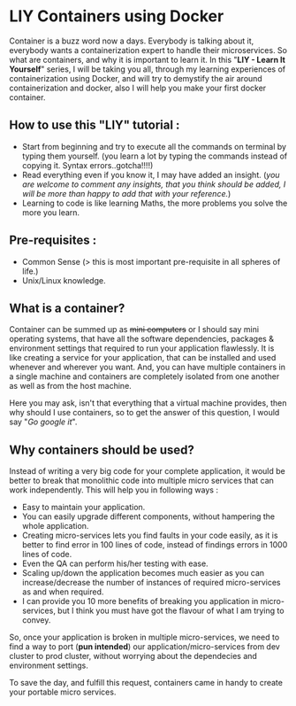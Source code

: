 # LIY Containers using Docker

Container is a buzz word now a days. Everybody is talking about it, everybody wants a containerization expert to handle their microservices. So what are containers, and why it is important to learn it. In this "**LIY - Learn It Yourself**" series, I will be taking you all, through my learning experiences of containerization using Docker, and will try to demystify the air around containerization and docker, also I will help you make your first docker container.

## How to use this "LIY" tutorial :

  - Start from beginning and try to execute all the commands on terminal by typing them yourself. (you learn a lot by typing the commands instead of copying it. Syntax errors..gotcha!!!!)
  - Read everything even if you know it, I may have added an insight. (*you are welcome to comment any insights, that you think should be added, I will be more than happy to add that with your reference.*)
  - Learning to code is like learning Maths, the more problems you solve the more you learn.

## Pre-requisites :

  - Common Sense (> this is most important pre-requisite in all spheres of life.)
  - Unix/Linux knowledge.

## What is a container?
Container can be summed up as ~~mini computers~~ or I should say mini operating systems, that have all the software dependencies, packages & environment settings that required to run your application flawlessly. It is like creating a service for your application, that can be installed and used whenever and wherever you want. And, you can have multiple containers in a single machine and containers are completely isolated from one another as well as from the host machine.

Here you may ask, isn't that everything that a virtual machine provides, then why should I use containers, so to get the answer of this question, I would say "*Go google it*".

## Why containers should be used?
Instead of writing a very big code for your complete application, it would be better to break that monolithic code into multiple micro services that can work independently. This will help you in following ways :

  - Easy to maintain your application.
  - You can easily upgrade different components, without hampering the whole application.
  - Creating micro-services lets you find faults in your code easily, as it is better to find error in 100 lines of code, instead of findings errors in 1000 lines of code.
  - Even the QA can perform his/her testing with ease.
  - Scaling up/down the application becomes much easier as you can increase/decrease the number of instances of required micro-services as and when required.
  - I can provide you 10 more benefits of breaking you application in micro-services, but I think you must have got the flavour of what I am trying to convey.
  
  So, once your application is broken in multiple micro-services, we need to find a way to port (**pun intended**) our application/micro-services from dev cluster to prod cluster, without worrying about the dependecies and environment settings. 
  
  To save the day, and fulfill this request, containers came in handy to create your portable micro services.
